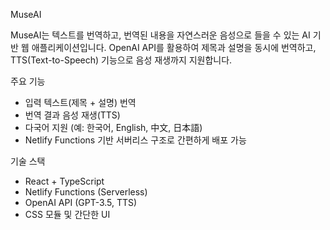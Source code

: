 MuseAI

MuseAI는 텍스트를 번역하고, 번역된 내용을 자연스러운 음성으로 들을 수 있는 AI 기반 웹 애플리케이션입니다.
OpenAI API를 활용하여 제목과 설명을 동시에 번역하고, TTS(Text-to-Speech) 기능으로 음성 재생까지 지원합니다.

주요 기능
* 입력 텍스트(제목 + 설명) 번역
* 번역 결과 음성 재생(TTS)
* 다국어 지원 (예: 한국어, English, 中文, 日本語)
* Netlify Functions 기반 서버리스 구조로 간편하게 배포 가능

기술 스택
* React + TypeScript
* Netlify Functions (Serverless)
* OpenAI API (GPT-3.5, TTS)
* CSS 모듈 및 간단한 UI
